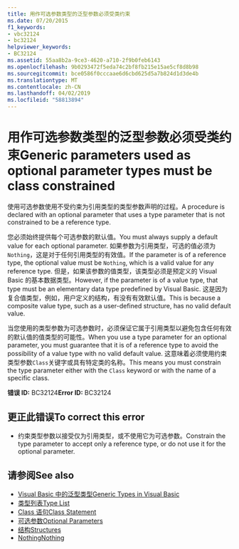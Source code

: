 ```yaml
---
title: 用作可选参数类型的泛型参数必须受类约束
ms.date: 07/20/2015
f1_keywords:
- vbc32124
- bc32124
helpviewer_keywords:
- BC32124
ms.assetid: 55aa8b2a-9ce3-4620-a710-2f9b0feb6143
ms.openlocfilehash: 9b0293472f5eda74c2bf8fb215e15ae5cf8d8b98
ms.sourcegitcommit: bce0586f0cccaae6d6cbd625d5a7b824d1d3de4b
ms.translationtype: MT
ms.contentlocale: zh-CN
ms.lasthandoff: 04/02/2019
ms.locfileid: "58813894"
---
```

# <a name="generic-parameters-used-as-optional-parameter-types-must-be-class-constrained"></a><span data-ttu-id="83b99-102">用作可选参数类型的泛型参数必须受类约束</span><span class="sxs-lookup"><span data-stu-id="83b99-102">Generic parameters used as optional parameter types must be class constrained</span></span>
<span data-ttu-id="83b99-103">使用可选参数使用不受约束为引用类型的类型参数声明的过程。</span><span class="sxs-lookup"><span data-stu-id="83b99-103">A procedure is declared with an optional parameter that uses a type parameter that is not constrained to be a reference type.</span></span>  
  
 <span data-ttu-id="83b99-104">您必须始终提供每个可选参数的默认值。</span><span class="sxs-lookup"><span data-stu-id="83b99-104">You must always supply a default value for each optional parameter.</span></span> <span data-ttu-id="83b99-105">如果参数为引用类型，可选的值必须为`Nothing`，这是对于任何引用类型的有效值。</span><span class="sxs-lookup"><span data-stu-id="83b99-105">If the parameter is of a reference type, the optional value must be `Nothing`, which is a valid value for any reference type.</span></span> <span data-ttu-id="83b99-106">但是，如果该参数的值类型，该类型必须是预定义的 Visual Basic 的基本数据类型。</span><span class="sxs-lookup"><span data-stu-id="83b99-106">However, if the parameter is of a value type, that type must be an elementary data type predefined by Visual Basic.</span></span> <span data-ttu-id="83b99-107">这是因为复合值类型，例如，用户定义的结构，有没有有效默认值。</span><span class="sxs-lookup"><span data-stu-id="83b99-107">This is because a composite value type, such as a user-defined structure, has no valid default value.</span></span>  
  
 <span data-ttu-id="83b99-108">当您使用的类型参数为可选参数时，必须保证它属于引用类型以避免包含任何有效的默认值的值类型的可能性。</span><span class="sxs-lookup"><span data-stu-id="83b99-108">When you use a type parameter for an optional parameter, you must guarantee that it is of a reference type to avoid the possibility of a value type with no valid default value.</span></span> <span data-ttu-id="83b99-109">这意味着必须使用约束类型参数`Class`关键字或具有特定类的名称。</span><span class="sxs-lookup"><span data-stu-id="83b99-109">This means you must constrain the type parameter either with the `Class` keyword or with the name of a specific class.</span></span>  
  
 <span data-ttu-id="83b99-110">**错误 ID:** BC32124</span><span class="sxs-lookup"><span data-stu-id="83b99-110">**Error ID:** BC32124</span></span>  
  
## <a name="to-correct-this-error"></a><span data-ttu-id="83b99-111">更正此错误</span><span class="sxs-lookup"><span data-stu-id="83b99-111">To correct this error</span></span>  
  
-   <span data-ttu-id="83b99-112">约束类型参数以接受仅为引用类型，或不使用它为可选参数。</span><span class="sxs-lookup"><span data-stu-id="83b99-112">Constrain the type parameter to accept only a reference type, or do not use it for the optional parameter.</span></span>  
  
## <a name="see-also"></a><span data-ttu-id="83b99-113">请参阅</span><span class="sxs-lookup"><span data-stu-id="83b99-113">See also</span></span>

- [<span data-ttu-id="83b99-114">Visual Basic 中的泛型类型</span><span class="sxs-lookup"><span data-stu-id="83b99-114">Generic Types in Visual Basic</span></span>](../../../visual-basic/programming-guide/language-features/data-types/generic-types.md)
- [<span data-ttu-id="83b99-115">类型列表</span><span class="sxs-lookup"><span data-stu-id="83b99-115">Type List</span></span>](../../../visual-basic/language-reference/statements/type-list.md)
- [<span data-ttu-id="83b99-116">Class 语句</span><span class="sxs-lookup"><span data-stu-id="83b99-116">Class Statement</span></span>](../../../visual-basic/language-reference/statements/class-statement.md)
- [<span data-ttu-id="83b99-117">可选参数</span><span class="sxs-lookup"><span data-stu-id="83b99-117">Optional Parameters</span></span>](../../../visual-basic/programming-guide/language-features/procedures/optional-parameters.md)
- [<span data-ttu-id="83b99-118">结构</span><span class="sxs-lookup"><span data-stu-id="83b99-118">Structures</span></span>](../../../visual-basic/programming-guide/language-features/data-types/structures.md)
- [<span data-ttu-id="83b99-119">Nothing</span><span class="sxs-lookup"><span data-stu-id="83b99-119">Nothing</span></span>](../../../visual-basic/language-reference/nothing.md)
